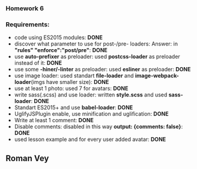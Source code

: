 ### Homework 6
### Requirements:
* code using ES2015 modules: __DONE__
* discover what parameter to use for post-/pre- loaders: Answer: in __"rules" "enforce":"post/pre"__: __DONE__
* use __auto-prefixer__ as preloader: used __postcss-loader__ as preloader instead of it: __DONE__
* use some __-hiner/-linter__ as preloader: used __esliner__ as preloader: __DONE__
* use image loader: used standart __file-loader__ and __image-webpack-loader__(imgs have smaller size): __DONE__
* use at least 1 photo: used 7 for avatars: __DONE__
* write sass(.scss) and use loader: written __style.scss__ and used __sass-loader__: __DONE__
* Standart ES2015+ and use __babel-loader__: __DONE__
* UglifyJSPlugin enable, use minification and uglification: __DONE__
* Write at least 1 comment: __DONE__ 
* Disable comments: disabled in this way __output: {comments: false}__: __DONE__
* used lesson example and for every user added avatar: __DONE__

## Roman Vey
